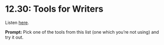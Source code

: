 # 12.30: Tools for Writers 

Listen [here](http://www.writingexcuses.com/2017/07/23/12-30-tools-for-writers/). 

**Prompt:** Pick one of the tools from this list (one which you’re not using) and try it out.